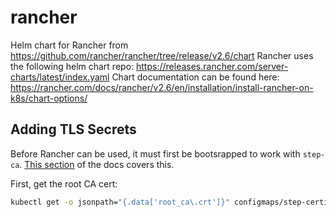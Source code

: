 # rancher
Helm chart for Rancher from https://github.com/rancher/rancher/tree/release/v2.6/chart
Rancher uses the following helm chart repo: https://releases.rancher.com/server-charts/latest/index.yaml
Chart documentation can be found here: https://rancher.com/docs/rancher/v2.6/en/installation/install-rancher-on-k8s/chart-options/

## Adding TLS Secrets
Before Rancher can be used, it must first be bootsrapped to work with `step-ca`. [This section](https://rancher.com/docs/rancher/v2.5/en/installation/resources/tls-secrets/) of the docs covers this.

First, get the root CA cert:
```sh
kubectl get -o jsonpath="{.data['root_ca\.crt']}" configmaps/step-certificates-certs
```